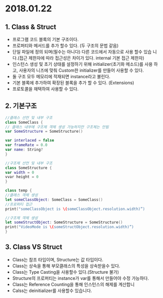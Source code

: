 # 2018.01.22
## 1. Class & Struct
- 프로그램 코드 블록의 기본 구조이다.
- 프로퍼티와 메서드를 추가 할수 있다. (두 구조의 문법 같음)
- 단일 파일에 정의 되며(필수는 아니다) 다른 코드에서 자동으로 사용 할수 있습 니다.(접근 제한자에 따라 접근성은 차이가 있다. internal 기본 접근 제한자)
- 인스턴스 생성 및 초기 상태를 설정하기 위해 initializer(초기화 메소드)를 사용 하고, 사용자의 니즈에 맞춰 Custom한 initializer를 만들어 사용할 수 있다.
- 둘 구조 모두 메모리에 적재되면 instance라고 불린다.
- 기본 블록에 추가하여 확장된 블록을 추가 할 수 있다. (Extensions)
- 프로토콜을 채택하여 사용할 수 있다.

## 2. 기본구조
~~~swift
//클래스 선언 및 내부 구조
class SomeClass {
// 클래스 내부에 구조체 객체 생성 가능하지만 구조체는 안됨
var SomeStructure = SomeStructure()

var interlaced = false
var frameRate = 0.0
var name: String?
}

//구조체 선언 및 내부 구조
class SomeStructure {
var width = 0
vvar height = 0
}

class temp {
//클래스 객체 생성
let someClassObject: SomeClass = SomeClass()
//프로퍼티 접근
print("someClassObject is \(someClassObject.resolution.width)”)

//구조체 객체 생성
let someStructObject: SomeStructure = SomeStructure()
print("VideoMode is \(someStructObject.resolution.width)”)
}
~~~

## 3. Class VS Struct
- Class는 참조 타입이며, Structure는 값 타입이다.
- Class는 상속을 통해 부모클래스의 특성을 상속받을수 있다.
- Class는 Type Casting을 사용할수 있다.(Structure 불가)
- Structure의 프로퍼티는 instance가 var를 통해서 만들어야 수정 가능하다.
- Class는 Reference Counting을 통해 인스턴스의 해제를 계산합니 
- Calss는 deinitializer를 사용할수 있습니다.
